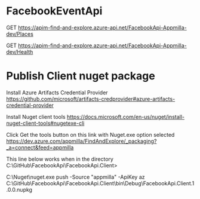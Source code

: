 # FacebookEventApi

GET
https://apim-find-and-explore.azure-api.net/FacebookApi-Appmilla-dev/Places

GET
https://apim-find-and-explore.azure-api.net/FacebookApi-Appmilla-dev/Health


# Publish Client nuget package

Install Azure Artifacts Credential Provider
https://github.com/microsoft/artifacts-credprovider#azure-artifacts-credential-provider

Install Nuget client tools
https://docs.microsoft.com/en-us/nuget/install-nuget-client-tools#nugetexe-cli

Click Get the tools button on this link with Nuget.exe option selected
https://dev.azure.com/appmilla/FindAndExplore/_packaging?_a=connect&feed=appmilla


This line below works when in the directory C:\GitHub\FacebookApi\FacebookApi.Client> 

C:\Nuget\nuget.exe push -Source "appmilla" -ApiKey az C:\GitHub\FacebookApi\FacebookApi.Client\bin\Debug\FacebookApi.Client.1.0.0.nupkg
